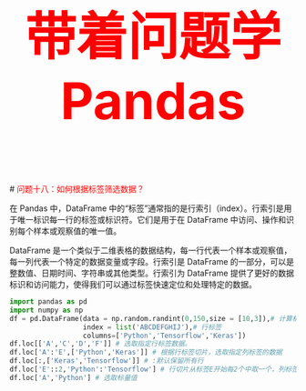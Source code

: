 



<p style="font-size: 90px;font-weight: bold;text-align: center;color: red;">带着问题学Pandas</p>
# <font color='red'>问题十八：如何根据标签筛选数据？</font>

在 Pandas 中，DataFrame 中的“标签”通常指的是行索引（index）。行索引是用于唯一标识每一行的标签或标识符。它们是用于在 DataFrame 中访问、操作和识别每个样本或观察值的唯一值。

DataFrame 是一个类似于二维表格的数据结构，每一行代表一个样本或观察值，每一列代表一个特定的数据变量或字段。行索引是 DataFrame 的一部分，可以是整数值、日期时间、字符串或其他类型。行索引为 DataFrame 提供了更好的数据标识和访问能力，使得我们可以通过标签快速定位和处理特定的数据。

```python
import pandas as pd
import numpy as np
df = pd.DataFrame(data = np.random.randint(0,150,size = [10,3]),# 计算机科目的考试成绩
                  index = list('ABCDEFGHIJ'),# 行标签
                  columns=['Python','Tensorflow','Keras'])
df.loc[['A','C','D','F']] # 选取指定行标签数据。
df.loc['A':'E',['Python','Keras']] # 根据行标签切片，选取指定列标签的数据
df.loc[:,['Keras','Tensorflow']] # :默认保留所有行
df.loc['E'::2,'Python':'Tensorflow'] # 行切片从标签E开始每2个中取一个，列标签进行切片
df.loc['A','Python'] # 选取标量值
```



